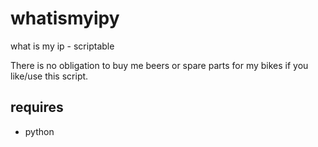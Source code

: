 # whatismyipy
what is my ip - scriptable


There is no obligation to buy me beers or 
spare parts for my bikes if you like/use this script.

requires
--------

* python

